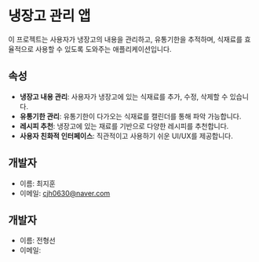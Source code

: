 # 냉장고 관리 앱

이 프로젝트는 사용자가 냉장고의 내용을 관리하고, 유통기한을 추적하며, 식재료를 효율적으로 사용할 수 있도록 도와주는 애플리케이션입니다.

## 속성
- **냉장고 내용 관리**: 사용자가 냉장고에 있는 식재료를 추가, 수정, 삭제할 수 있습니다.
- **유통기한 관리**: 유통기한이 다가오는 식재료를 캘린더를 통해 파악 가능합니다.
- **레시피 추천**: 냉장고에 있는 재료를 기반으로 다양한 레시피를 추천합니다.
- **사용자 친화적 인터페이스**: 직관적이고 사용하기 쉬운 UI/UX를 제공합니다.

## 개발자
- 이름: 최지훈
- 이메일: cjh0630@naver.com

## 개발자
- 이름: 전형선
- 이메일: 

